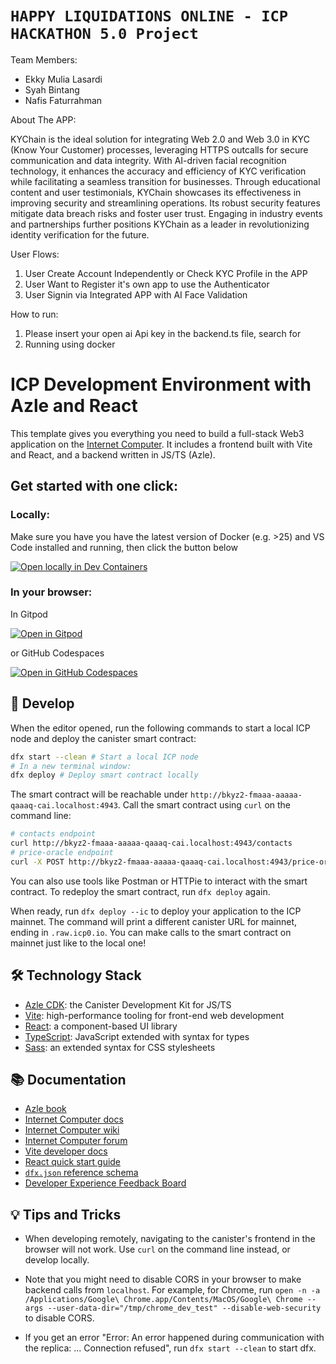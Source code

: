 # `HAPPY LIQUIDATIONS ONLINE - ICP HACKATHON 5.0 Project`

Team Members:
- Ekky Mulia Lasardi
- Syah Bintang
- Nafis Faturrahman


About The APP:

KYChain is the ideal solution for integrating Web 2.0 and Web 3.0 in KYC (Know Your Customer) processes, leveraging HTTPS outcalls for secure communication and data integrity. With AI-driven facial recognition technology, it enhances the accuracy and efficiency of KYC verification while facilitating a seamless transition for businesses. Through educational content and user testimonials, KYChain showcases its effectiveness in improving security and streamlining operations. Its robust security features mitigate data breach risks and foster user trust. Engaging in industry events and partnerships further positions KYChain as a leader in revolutionizing identity verification for the future.

User Flows:
1. User Create Account Independently or Check KYC Profile in the APP
2. User Want to Register it's own app to use the Authenticator
3. User Signin via Integrated APP with AI Face Validation

How to run:
1. Please insert your open ai Api key in the backend.ts file, search for <secret key>
2. Running using docker

# ICP Development Environment with Azle and React

This template gives you everything you need to build a full-stack Web3 application on the [Internet Computer](https://internetcomputer.org/).
It includes a frontend built with Vite and React, and a backend written in JS/TS (Azle).

## Get started with one click:
### Locally:

Make sure you have you have the latest version of Docker (e.g. >25) and VS Code installed and running, then click the button below

[![Open locally in Dev Containers](https://img.shields.io/static/v1?label=Dev%20Containers&message=Open&color=blue&logo=visualstudiocode)](https://vscode.dev/redirect?url=vscode://ms-vscode-remote.remote-containers/cloneInVolume?url=https://github.com/fxgst/azle-react)

### In your browser:

In Gitpod 

[![Open in Gitpod](https://gitpod.io/button/open-in-gitpod.svg)](https://gitpod.io/#https://github.com/fxgst/azle-react/)

or GitHub Codespaces

[![Open in GitHub Codespaces](https://github.com/codespaces/badge.svg)](https://codespaces.new/fxgst/azle-react/?quickstart=1)


## 🚀 Develop

When the editor opened, run the following commands to start a local ICP node and deploy the canister smart contract:

```bash
dfx start --clean # Start a local ICP node
# In a new terminal window:
dfx deploy # Deploy smart contract locally
```

The smart contract will be reachable under `http://bkyz2-fmaaa-aaaaa-qaaaq-cai.localhost:4943`.
Call the smart contract using `curl` on the command line: 

```bash
# contacts endpoint
curl http://bkyz2-fmaaa-aaaaa-qaaaq-cai.localhost:4943/contacts
# price-oracle endpoint
curl -X POST http://bkyz2-fmaaa-aaaaa-qaaaq-cai.localhost:4943/price-oracle -H 'content-type: application/json' -d '{"pair": "ICP-USD"}'
```
You can also use tools like Postman or HTTPie to interact with the smart contract.
To redeploy the smart contract, run `dfx deploy` again.

When ready, run `dfx deploy --ic` to deploy your application to the ICP mainnet.
The command will print a different canister URL for mainnet, ending in `.raw.icp0.io`.
You can make calls to the smart contract on mainnet just like to the local one!

## 🛠️ Technology Stack

- [Azle CDK](https://demergent-labs.github.io/azle/): the Canister Development Kit for JS/TS
- [Vite](https://vitejs.dev/): high-performance tooling for front-end web development
- [React](https://reactjs.org/): a component-based UI library
- [TypeScript](https://www.typescriptlang.org/): JavaScript extended with syntax for types
- [Sass](https://sass-lang.com/): an extended syntax for CSS stylesheets

## 📚 Documentation

- [Azle book](https://demergent-labs.github.io/azle/the_azle_book.html)
- [Internet Computer docs](https://internetcomputer.org/docs/current/developer-docs/ic-overview)
- [Internet Computer wiki](https://wiki.internetcomputer.org/)
- [Internet Computer forum](https://forum.dfinity.org/)
- [Vite developer docs](https://vitejs.dev/guide/)
- [React quick start guide](https://react.dev/learn)
- [`dfx.json` reference schema](https://internetcomputer.org/docs/current/references/dfx-json-reference/)
- [Developer Experience Feedback Board](https://dx.internetcomputer.org/)


## 💡 Tips and Tricks

- When developing remotely, navigating to the canister's frontend in the browser will not work.
Use `curl` on the command line instead, or develop locally.

- Note that you might need to disable CORS in your browser to make backend calls from `localhost`.
For example, for Chrome, run `open -n -a /Applications/Google\ Chrome.app/Contents/MacOS/Google\ Chrome --args --user-data-dir="/tmp/chrome_dev_test" --disable-web-security`
 to disable CORS.

- If you get an error "Error: An error happened during communication with the replica: ... Connection refused", run `dfx start --clean` to start dfx.
